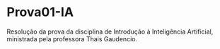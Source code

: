 # Prova01-IA
Resolução da prova da disciplina de Introdução à Inteligência Artificial, ministrada pela professora Thais Gaudencio.
